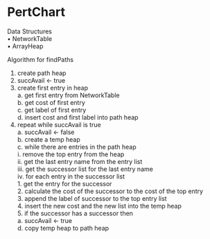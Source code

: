 # PertChart

Data Structures  
• NetworkTable  
• ArrayHeap  

Algorithm for findPaths  

1.	create path heap   
2.	succAvail <- true  
3.	create first entry in heap  
    a.	get first entry from NetworkTable  
    b.	get cost of first entry  
    c.	get label of first entry  
    d.	insert cost and first label into path heap  
4.	repeat while succAvail is true  
    a.	succAvail <- false  
    b.	create a temp heap  
    c.	while there are entries in the path heap  
            i.	   remove the top entry from the heap  
            ii.	get the last entry name from the entry list  
            iii.	get the successor list for the last entry name  
            iv.	for each entry in the successor list  
                1.	get the entry for the successor  
                2.	calculate the cost of the successor to the cost of the top entry  
                3.	append the label of successor to the top entry list  
                4.	insert the new cost and the new list into the temp heap  
                5.	if the successor has a successor then  
                    a.	succAvail <- true  
    d.	copy temp heap to path heap  
 


